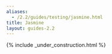 ```yaml
---
aliases:
  - /2.2/guides/testing/jasmine.html
title: Jasmine
layout: guides-2.2
---
```



{% include _under_construction.html %}
